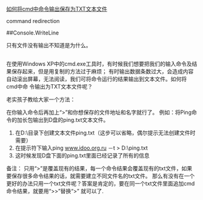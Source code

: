 [如何将cmd中命令输出保存为TXT文本文件](http://blog.sina.com.cn/s/blog_40aff6390100nvbw.html)

command redirection

##Console.WriteLine

只有文件没有输出不知道是为什么。

##

在使用Windows XP中的cmd.exe工具时，有时候我们想要把我们的输入命令及结果保存起来，但是用复制的方法过于麻烦；
有时输出数据条数过大，会造成内容自动滚出屏幕，无法阅读，我们可将命令运行的结果输出到文本文件。如何将cmd中命
令输出为TXT文本文件呢？

老实孩子教给大家一个方法：

在你输入命令后再加上“>”和你想保存的文件地址和名字就行了。
例如：将Ping命令的加长包输出到D盘的ping.txt文本文件。

1. 在D:\目录下创建文本文件ping.txt（这步可以省略，偶尔提示无法创建文件时需要）
1. 在提示符下输入ping www.idoo.org.ru －t > D:\ping.txt
1. 这时候发现D盘下面的ping.txt里面已经记录了所有的信息

备注：
只用“>”是覆盖现有的结果，每一个命令结果会覆盖现有的txt文件，如果要保存很多命令结果的话，就需要建立不同文件名的txt文件。
那么有没有在一个更好的办法只用一个txt文件呢？答案是肯定的，要在同一个txt文件里面追加cmd命令结果，就要用“>>”替换“>” 
就可以了. 